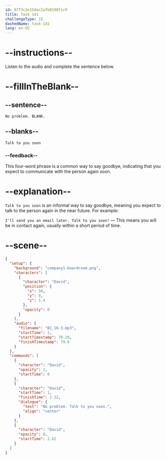 ```yaml
---
id: 67f3c2e15dac2afb8190f1c9
title: Task 141
challengeType: 22
dashedName: task-141
lang: en-US
---
```


<!-- (Audio) David: No problem. Talk to you soon. -->

# --instructions--

Listen to the audio and complete the sentence below.

# --fillInTheBlank--

## --sentence--

`No problem. BLANK.`

## --blanks--

`Talk to you soon`

### --feedback--

This four-word phrase is a common way to say goodbye, indicating that you expect to communicate with the person again soon.

# --explanation--

`Talk to you soon` is an informal way to say goodbye, meaning you expect to talk to the person again in the near future. For example:

`I'll send you an email later. Talk to you soon!` — This means you will be in contact again, usually within a short period of time.

# --scene--

```json
{
  "setup": {
    "background": "company1-boardroom.png",
    "characters": [
      {
        "character": "David",
        "position": {
          "x": 50,
          "y": 0,
          "z": 1.4
        },
        "opacity": 0
      }
    ],
    "audio": {
      "filename": "B1_16-3.mp3",
      "startTime": 1,
      "startTimestamp": 78.28,
      "finishTimestamp": 79.6
    }
  },
  "commands": [
    {
      "character": "David",
      "opacity": 1,
      "startTime": 0
    },
    {
      "character": "David",
      "startTime": 1,
      "finishTime": 2.32,
      "dialogue": {
        "text": "No problem. Talk to you soon.",
        "align": "center"
      }
    },
    {
      "character": "David",
      "opacity": 0,
      "startTime": 2.82
    }
  ]
}
```
